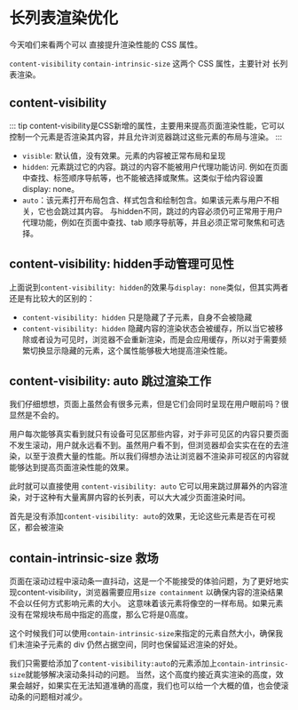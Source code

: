 # 长列表渲染优化

今天咱们来看两个可以 直接提升渲染性能的 CSS 属性。

`content-visibility` `contain-intrinsic-size`
这两个 CSS 属性，主要针对 长列表渲染。

## content-visibility

::: tip
content-visibility是CSS新增的属性，主要用来提高页面渲染性能，它可以控制一个元素是否渲染其内容，并且允许浏览器跳过这些元素的布局与渲染。
:::

- `visible`: 默认值，没有效果。元素的内容被正常布局和呈现
- `hidden`: 元素跳过它的内容。跳过的内容不能被用户代理功能访问.
  例如在页面中查找、标签顺序导航等，也不能被选择或聚焦。这类似于给内容设置display:    none。
- `auto`：该元素打开布局包含、样式包含和绘制包含。如果该元素与用户不相关，它也会跳过其内容。
  与hidden不同，跳过的内容必须仍可正常用于用户代理功能，例如在页面中查找、tab 顺序导航等，并且必须正常可聚焦和可选择。

## content-visibility: hidden手动管理可见性

上面说到`content-visibility: hidden`的效果与`display: none`类似，但其实两者还是有比较大的区别的：

- `content-visibility: hidden` 只是隐藏了子元素，自身不会被隐藏
- `content-visibility: hidden` 隐藏内容的渲染状态会被缓存，所以当它被移除或者设为可见时，浏览器不会重新渲染，而是会应用缓存，所以对于需要频繁切换显示隐藏的元素，这个属性能够极大地提高渲染性能。

## content-visibility: auto 跳过渲染工作

我们仔细想想，页面上虽然会有很多元素，但是它们会同时呈现在用户眼前吗？很显然是不会的。

用户每次能够真实看到就只有设备可见区那些内容，对于非可见区的内容只要页面不发生滚动，用户就永远看不到。虽然用户看不到，但浏览器却会实实在在的去渲染，以至于浪费大量的性能。所以我们得想办法让浏览器不渲染非可视区的内容就能够达到提高页面渲染性能的效果。

此时就可以直接使用 `content-visibility: auto` 它可以用来跳过屏幕外的内容渲染，对于这种有大量离屏内容的长列表，可以大大减少页面渲染时间。

首先是没有添加`content-visibility: auto`的效果，无论这些元素是否在可视区，都会被渲染

## contain-intrinsic-size 救场

页面在滚动过程中滚动条一直抖动，这是一个不能接受的体验问题，为了更好地实现content-visibility，浏览器需要应用`size containment`
以确保内容的渲染结果不会以任何方式影响元素的大小。
这意味着该元素将像空的一样布局。如果元素没有在常规块布局中指定的高度，那么它将是0高度。

这个时候我们可以使用`contain-intrinsic-size`来指定的元素自然大小，确保我们未渲染子元素的 div 仍然占据空间，同时也保留延迟渲染的好处。

我们只需要给添加了`content-visibility:auto`的元素添加上`contain-intrinsic-size`就能够解决滚动条抖动的问题。
当然，这个高度约接近真实渲染的高度，效果会越好，如果实在无法知道准确的高度，我们也可以给一个大概的值，也会使滚动条的问题相对减少。

